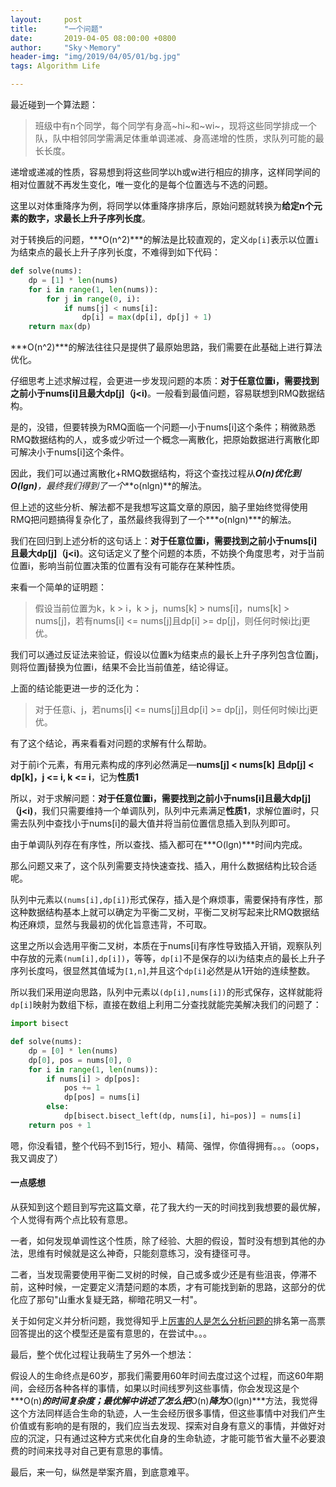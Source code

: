 ```yaml
---
layout:     post
title:      "一个问题"
date:       2019-04-05 08:00:00 +0800
author:     "Sky丶Memory"
header-img: "img/2019/04/05/01/bg.jpg"
tags: Algorithm Life

---
```


最近碰到一个算法题：

> 班级中有n个同学，每个同学有身高~hi~和~wi~，现将这些同学排成一个队，队中相邻同学需满足体重单调递减、身高递增的性质，求队列可能的最长长度。

递增或递减的性质，容易想到将这些同学以h或w进行相应的排序，这样同学间的相对位置就不再发生变化，唯一变化的是每个位置选与不选的问题。

这里以对体重降序为例，将同学以体重降序排序后，原始问题就转换为**给定n个元素的数字，求最长上升子序列长度**。

对于转换后的问题，***O(n^2)***的解法是比较直观的，定义`dp[i]`表示以位置`i`为结束点的最长上升子序列长度，不难得到如下代码：

```python
def solve(nums):
    dp = [1] * len(nums)
    for i in range(1, len(nums)):
        for j in range(0, i):
            if nums[j] < nums[i]:
                dp[i] = max(dp[i], dp[j] + 1)
    return max(dp)

```

***O(n^2)***的解法往往只是提供了最原始思路，我们需要在此基础上进行算法优化。

仔细思考上述求解过程，会更进一步发现问题的本质：**对于任意位置i，需要找到之前小于nums[i]且最大dp[j]（j<i)**。一般看到最值问题，容易联想到RMQ数据结构。

是的，没错，但要转换为RMQ面临一个问题—小于nums[i]这个条件；稍微熟悉RMQ数据结构的人，或多或少听过一个概念—离散化，把原始数据进行离散化即可解决小于nums[i]这个条件。

因此，我们可以通过离散化+RMQ数据结构，将这个查找过程从***O(n)***优化到***O(lgn)****，最终我们得到了一个***o(nlgn)**的解法。

但上述的这些分析、解法都不是我想写这篇文章的原因，脑子里始终觉得使用RMQ把问题搞得复杂化了，虽然最终我得到了一个***o(nlgn)***的解法。

我们在回归到上述分析的这句话上：**对于任意位置i，需要找到之前小于nums[i]且最大dp[j]（j<i)**。这句话定义了整个问题的本质，不妨换个角度思考，对于当前位置i，影响当前位置决策的位置有没有可能存在某种性质。

来看一个简单的证明题：

> 假设当前位置为k，k > i，k > j，nums[k] > nums[i]，nums[k] > nums[j]，若有nums[i] <= nums[j]且dp[i] >= dp[j]，则任何时候i比j更优。

我们可以通过反证法来验证，假设以位置k为结束点的最长上升子序列包含位置j，则将位置j替换为位置i，结果不会比当前值差，结论得证。

上面的结论能更进一步的泛化为：

>对于任意i、j，若nums[i] <= nums[j]且dp[i] >= dp[j]，则任何时候i比j更优。

有了这个结论，再来看看对问题的求解有什么帮助。

对于前i个元素，有用元素构成的序列必然满足—**nums[j] < nums[k] 且dp[j] < dp[k]，j <= i, k <= i**，记为**性质1**

所以，对于求解问题：**对于任意位置i，需要找到之前小于nums[i]且最大dp[j]（j<i)**，我们只需要维持一个单调队列，队列中元素满足**性质1**，求解位置i时，只需去队列中查找小于nums[i]的最大值并将当前位置信息插入到队列即可。

由于单调队列存在有序性，所以查找、插入都可在***O(lgn)***时间内完成。

那么问题又来了，这个队列需要支持快速查找、插入，用什么数据结构比较合适呢。

队列中元素以`(nums[i],dp[i])`形式保存，插入是个麻烦事，需要保持有序性，那这种数据结构基本上就可以确定为平衡二叉树，平衡二叉树写起来比RMQ数据结构还麻烦，显然与我最初的优化旨意违背，不可取。

这里之所以会选用平衡二叉树，本质在于nums[i]有序性导致插入开销，观察队列中存放的元素`(num[i],dp[i])`，等等，`dp[i]`不是保存的以i为结束点的最长上升子序列长度吗，很显然其值域为`[1,n]`,并且这个`dp[i]`必然是从1开始的连续整数。

所以我们采用逆向思路，队列中元素以`(dp[i],nums[i])`的形式保存，这样就能将`dp[i]`映射为数组下标，直接在数组上利用二分查找就能完美解决我们的问题了：

```python
import bisect

def solve(nums):
    dp = [0] * len(nums)
    dp[0], pos = nums[0], 0
    for i in range(1, len(nums)):
        if nums[i] > dp[pos]:
            pos += 1
            dp[pos] = nums[i]
        else:
            dp[bisect.bisect_left(dp, nums[i], hi=pos)] = nums[i]
    return pos + 1
```

嗯，你没看错，整个代码不到15行，短小、精简、强悍，你值得拥有。。。（oops，我又调皮了）



#### 一点感想

从获知到这个题目到写完这篇文章，花了我大约一天的时间找到我想要的最优解，个人觉得有两个点比较有意思。

一者，如何发现单调性这个性质，除了经验、大胆的假设，暂时没有想到其他的办法，思维有时候就是这么神奇，只能刻意练习，没有捷径可寻。

二者，当发现需要使用平衡二叉树的时候，自己或多或少还是有些沮丧，停滞不前，这种时候，一定要定义清楚问题的本质，才有可能找到新的思路，这部分的优化应了那句"山重水复疑无路，柳暗花明又一村"。

关于如何定义并分析问题，我觉得知乎上[厉害的人是怎么分析问题的](<https://www.zhihu.com/question/304174916>)排名第一高票回答提出的这个模型还是蛮有意思的，在尝试中。。。

最后，整个优化过程让我萌生了另外一个想法：

假设人的生命终点是60岁，那我们需要用60年时间去度过这个过程，而这60年期间，会经历各种各样的事情，如果以时间线罗列这些事情，你会发现这是个***O(n)***的时间复杂度；最优解中讲述了怎么把***O(n)***降为***O(lgn)***方法，我觉得这个方法同样适合生命的轨迹，人一生会经历很多事情，但这些事情中对我们产生价值或有影响的是有限的，我们应当去发现、探索对自身有意义的事情，并做好对应的沉淀，只有通过这种方式来优化自身的生命轨迹，才能可能节省大量不必要浪费的时间来找寻对自己更有意思的事情。

最后，来一句，纵然是举案齐眉，到底意难平。
